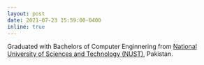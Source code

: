 ```yaml
---
layout: post
date: 2021-07-23 15:59:00-0400
inline: true
---
```


Graduated with Bachelors of Computer Enginnering from <a href='https://nust.edu.pk/'>National University of Sciences and Technology (NUST)</a>, Pakistan.